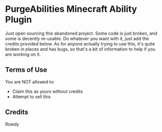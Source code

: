 # PurgeAbilities Minecraft Ability Plugin 

Just open sourcing this abandoned project. Some code is just broken, and some is decently re-usable. Do whatever you want with it,
just add the credits provided below. As for anyone actually trying to use this, it's quite broken in places and has bugs, so that's a bit of information to help if you are working on it.

## Terms of Use

You are NOT allowed to:

- Claim this as yours without credits
- Attempt to sell this

## Credits

Rowdy
